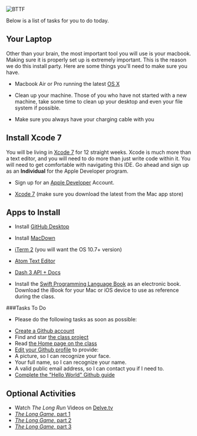 ![BTTF](http://i.giphy.com/1313mmmP3ETX3O.gif)

Below is a list of tasks for you to do today.

## Your Laptop

Other than your brain, the most important tool you will use is your macbook. Making sure it is properly set up is extremely important. This is the reason we do this install party. Here are some things you'll need to make sure you have.

- Macbook Air or Pro running the latest [OS X](https://itunes.apple.com/us/app/os-x-el-capitan/id1018109117?mt=12)

- Clean up your machine. Those of you who have not started with a new machine, take some time to clean up your desktop and even your file system if possible.

- Make sure you always have your charging cable with you

## Install Xcode 7

You will be living in [Xcode 7](https://itunes.apple.com/us/app/xcode/id497799835?mt=12) for 12 straight weeks. Xcode is much more than a text editor, and you will need to do more than just write code within it. You will need to get comfortable with navigating this IDE. Go ahead and sign up as an **Individual** for the Apple Developer program.

- Sign up for an [Apple Developer](https://developer.apple.com/programs/) Account.

- [Xcode 7](https://itunes.apple.com/us/app/xcode/id497799835?mt=12) (make sure you download the latest from the Mac app store)

## Apps to Install

- Install [GitHub Desktop](https://desktop.github.com)

- Install [MacDown](http://macdown.uranusjr.com)

- [iTerm 2](http://iterm2.com/downloads.html) (you will want the OS 10.7+ version)

- [Atom Text Editor](https://atom.io/)

- [Dash 3 API + Docs](https://itunes.apple.com/us/app/dash-3-api-docs-snippets./id449589707?mt=12)

- Install the [Swift Programming Language Book](https://itunes.apple.com/us/book/swift-programming-language/id881256329?mt=11) as an electronic book. Download the iBook for your Mac or iOS device to use as reference during the class.

###Tasks To Do

- Please do the following tasks as soon as possible:

* [Create a Github account](https://github.com/signup)
* Find and star [the class project](https://github.com/TIY-Mobile-May-2016/TIY-Course)
* Read [the Home page on the class](https://github.com/TIY-Mobile-May-2016/TIY-Course)
* [Edit your Github profile](https://github.com/settings/profile) to provide:
* A picture, so I can recognize your face.
* Your full name, so I can recognize your name.
* A valid public email address, so I can contact you if I need to.
* [Complete the "Hello World" Github guide](https://guides.github.com/activities/hello-world/)

## Optional Activities

* Watch _The Long Run_ Videos on [Delve.tv](http://delve.tv)
* [_The Long Game_, part 1](http://delve.tv/the-long-game-part-one/)
* [_The Long Game_, part 2](http://delve.tv/the-long-game-part-2/)
* [_The Long Game_, part 3](http://delve.tv/the-long-game-part-3/)
